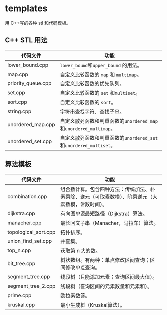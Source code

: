 # templates

用 C++写的各种 stl 和代码模板。

## C++ STL 用法

代码文件               | 功能
------------------ | --------------------------------------------------
lower_bound.cpp    | `lower_bound`和`upper_bound` 的用法。
map.cpp            | 自定义比较函数的 `map` 和 `multimap`。
priority_queue.cpp | 自定义比较函数的优先队列。
set.cpp            | 自定义比较函数的 `set` 和`multiset`。
sort.cpp           | 自定义比较函数的 `sort`。
string.cpp         | 字符串查找字符、查找子串。
unordered_map.cpp  | 自定义散列函数和判重函数的`unordered_map`和`unordered_multimap`。
unordered_set.cpp  | 自定义散列函数和判重函数的`unordered_set`和`unordered_multiset`。

## 算法模板

代码文件                 | 功能
-------------------- | -------------------------------------------------
combination.cpp      | 组合数计算。包含四种方法：传统加法、朴素乘除、逆元（可取素数模）、阶乘逆元（大素数模，常数时间）。
dijkstra.cpp         | 有向图单源最短路径（Dijkstra）算法。
manacher.cpp         | 最长回文子串（Manacher，马拉车）算法。
topological_sort.cpp | 拓扑排序。
union_find_set.cpp   | 并查集。
top_n.cpp            | 获取第 n 大的数。
bit_tree.cpp         | 树状数组。有两种：单点修改区间查询；区间修改单点查询。                       |
segment_tree.cpp     | 线段树（只能添加元素；查询区间最大值）。
segment_tree_2.cpp   | 线段树（查询区间的元素数量和元素和）。
prime.cpp            | 欧拉素数筛。
kruskal.cpp          | 最小生成树（Kruskal算法）。
